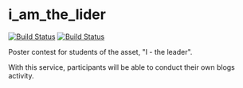 i_am_the_lider
==============

[![Build Status](https://travis-ci.org/ulmic/i_am_the_lider.png?branch=feature)](https://travis-ci.org/ulmic/i_am_the_lider)
[![Build Status](https://travis-ci.org/ulmic/i_am_the_lider.png?branch=master)](https://travis-ci.org/ulmic/i_am_the_lider)

Poster contest for students of the asset, "I - the leader".

With this service, participants will be able to conduct their own blogs activity.

